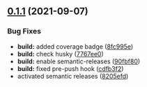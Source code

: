 ## [0.1.1](https://github.com/IBM/code-engine-node-sdk/compare/v0.1.0...v0.1.1) (2021-09-07)


### Bug Fixes

* **build:** added coverage badge ([8fc995e](https://github.com/IBM/code-engine-node-sdk/commit/8fc995e0f943c9e9e80f55e1eba962ee7a14d3d2))
* **build:** check husky ([7767ee0](https://github.com/IBM/code-engine-node-sdk/commit/7767ee0b3703f489d0f111d5e97f316dbcdb0061))
* **build:** enable semantic-releases ([90fbf80](https://github.com/IBM/code-engine-node-sdk/commit/90fbf80764e2e92d3eeb043778400cc6057174c4))
* **build:** fixed pre-push hook ([cdfb3f2](https://github.com/IBM/code-engine-node-sdk/commit/cdfb3f2986d255473dada2ba0237a5220ad898d9))
* activated semantic releases ([8205efd](https://github.com/IBM/code-engine-node-sdk/commit/8205efd0a7a768b5ee5f9d08f201879327175564))
